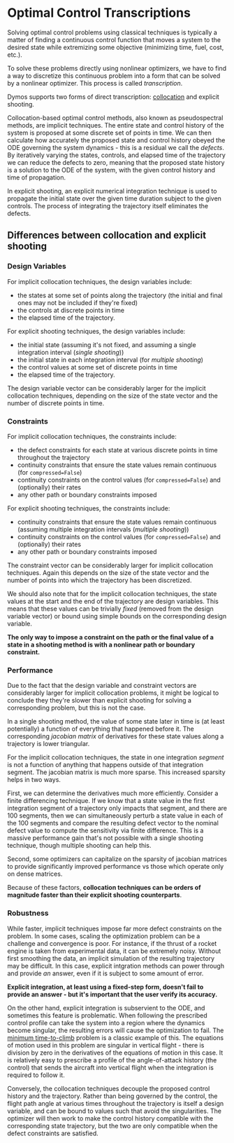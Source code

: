 # Optimal Control Transcriptions

Solving optimal control problems using classical techniques is typically a matter of finding a continuous control function that moves a system to the desired state while extremizing some objective (minimizing time, fuel, cost, etc.).

To solve these problems directly using nonlinear optimizers, we have to find a way to discretize this continuous problem into a form that can be solved by a nonlinear optimizer. This process is called _transcription_.

Dymos supports two forms of direct transcription: [collocation](getting_started:collocation:what_is_collocation) and explicit shooting.

Collocation-based optimal control methods, also known as pseudospectral methods, are implicit techniques.
The entire state and control history of the system is proposed at some discrete set of points in time.
We can then calculate how accurately the proposed state and control history obeyed the ODE governing the system dynamics - this is a residual we call the _defects_.
By iteratively varying the states, controls, and elapsed time of the trajectory we can reduce the defects to zero, meaning that the proposed state history is a solution to the ODE of the system, with the given control history and time of propagation.

In explicit shooting, an explicit numerical integration technique is used to propagate the initial state over the given time duration subject to the given controls. The process of integrating the trajectory itself eliminates the defects.

## Differences between collocation and explicit shooting

### Design Variables

For implicit collocation techniques, the design variables include:
- the states at some set of points along the trajectory (the initial and final ones may not be included if they're fixed)
- the controls at discrete points in time
- the elapsed time of the trajectory.

For explicit shooting techniques, the design variables include:
- the initial state (assuming it's not fixed, and assuming a single integration interval (_single shooting_))
- the initial state in each integration interval (for _multiple shooting_)
- the control values at some set of discrete points in time
- the elapsed time of the trajectory.

The design variable vector can be considerably larger for the implicit collocation techniques, depending on the size of the state vector and the number of discrete points in time.

### Constraints

For implicit collocation techniques, the constraints include:
- the defect constraints for each state at various discrete points in time throughout the trajectory
- continuity constraints that ensure the state values remain continuous (for `compressed=False`)
- continuity constraints on the control values (for `compressed=False`) and (optionally) their rates
- any other path or boundary constraints imposed

For explicit shooting techniques, the constraints include:
- continuity constraints that ensure the state values remain continuous (assuming multiple integration intervals (_multiple shooting_))
- continuity constraints on the control values (for `compressed=False`) and (optionally) their rates
- any other path or boundary constraints imposed

The constraint vector can be considerably larger for implicit collocation techniques.
Again this depends on the size of the state vector and the number of points into which the trajectory has been discretized.

We should also note that for the implicit collocation techniques, the state values at the start and the end of the trajectory are design variables.
This means that these values can be trivially _fixed_ (removed from the design variable vector) or bound using simple bounds on the corresponding design variable.

**The only way to impose a constraint on the path or the final value of a state in a shooting method is with a nonlinear path or boundary constraint.**

### Performance

Due to the fact that the design variable and constraint vectors are considerably larger for implicit collocation problems, it might be logical to conclude they they're slower than explicit shooting for solving a corresponding problem, but this is not the case.

In a single shooting method, the value of some state later in time is (at least potentially) a function of everything that happened before it.
The corresponding _jacobian matrix_ of derivatives for these state values along a trajectory is lower triangular.

For the implicit collocation techniques, the state in one integration _segment_ is not a function of anything that happens outside of that integration segment.
The jacobian matrix is much more sparse.
This increased sparsity helps in two ways.

First, we can determine the derivatives much more efficiently.
Consider a finite differencing technique.
If we know that a state value in the first integration segment of a trajectory only impacts that segment, and there are 100 segments, then we can simultaneously perturb a state value in each of the 100 segments and compare the resulting defect vector to the nominal defect value to compute the sensitivity via finite difference.
This is a massive performance gain that's not possible with a single shooting technique, though multiple shooting can help this.

Second, some optimizers can capitalize on the sparsity of jacobian matrices to provide significantly improved performance vs those which operate only on dense matrices.

Because of these factors, **collocation techniques can be orders of magnitude faster than their explicit shooting counterparts**.

### Robustness

While faster, implicit techniques impose far more defect constraints on the problem.
In some cases, scaling the optimization problem can be a challenge and convergence is poor.
For instance, if the thrust of a rocket engine is taken from experimental data, it can be extremely noisy.
Without first smoothing the data, an implicit simulation of the resulting trajectory may be difficult.
In this case, explicit intgration methods can power through and provide _an_ answer, even if it is subject to some amount of error.

**Explicit integration, at least using a fixed-step form, doesn't fail to provide an answer - but it's important that the user verify its accuracy.**

On the other hand, explicit integration is subservient to the ODE, and sometimes this feature is problematic.
When following the prescribed control profile can take the system into a region where the dynamics become singular, the resulting errors will cause the optimization to fail.
The [minimum time-to-climb](examples:minimum_time_climb) problem is a classic example of this.
The equations of motion used in this problem are singular in vertical flight - there is division by zero in the derivatives of the equations of motion in this case.
It is relatively easy to prescribe a profile of the angle-of-attack history (the control) that sends the aircraft into vertical flight when the integration is required to follow it.

Conversely, the collocation techniques decouple the proposed control history and the trajectory.
Rather than being governed by the control, the flight path angle at various times throughout the trajectory is itself a design variable, and can be bound to values such that avoid the singularities.
The optimizer will then work to make the control history compatible with the corresponding state trajectory, but the two are only compatible when the defect constraints are satisfied.
